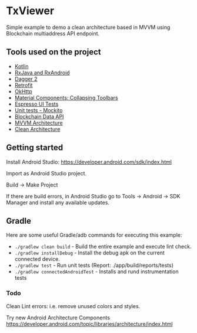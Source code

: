 # TxViewer

Simple example to demo a clean architecture based in MVVM using Blockchain multiaddress API endpoint. 


Tools used on the  project
------------------------------------
* [Kotlin][6]
* [RxJava and RxAndroid][2]
* [Dagger 2][3]
* [Retrofit][4]
* [OkHttp][5]
* [Material Components: Collapsing Toolbars][8]
* [Espresso UI Tests][10]
* [Unit tests - Mockito][11]
* [Blockchain Data API][7]
* [MVVM Architecture][1]
* [Clean Architecture][9]




[1]: https://en.wikipedia.org/wiki/Model%E2%80%93view%E2%80%93viewmodel
[2]: https://github.com/ReactiveX/RxAndroid
[3]: https://github.com/google/dagger
[4]: https://github.com/square/retrofit
[5]: https://github.com/square/okhttp
[6]: https://kotlinlang.org/
[7]: https://blockchain.info/api/blockchain_api
[8]: https://material.io/components/android/catalog/collapsing-toolbar-layout/
[9]: https://8thlight.com/blog/uncle-bob/2012/08/13/the-clean-architecture.html
[10]: https://developer.android.com/training/testing/espresso/index.html
[11]: http://site.mockito.org/

## Getting started

Install Android Studio: https://developer.android.com/sdk/index.html

Import as Android Studio project.

Build -> Make Project

If there are build errors, in Android Studio go to Tools -> Android -> SDK Manager and install any available updates.

## Gradle

Here are some useful Gradle/adb commands for executing this example:

 * `./gradlew clean build` - Build the entire example and execute lint check.
 * `./gradlew installDebug` - Install the debug apk on the current connected device.
 * `./gradlew test` - Run unit tests (Report: ./app/build/reports/tests)
 * `./gradlew connectedAndroidTest` - Installs and rund instrumentation tests

### Todo

Clean Lint errors: i.e. remove unused colors and styles.

Try new Android Architecture Components 
https://developer.android.com/topic/libraries/architecture/index.html
